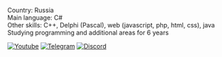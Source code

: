 Country: Russia  
Main language: C#  
Other skills: C++, Delphi (Pascal), web (javascript, php, html, css), java  
Studying programming and additional areas for 6 years  
  
[![Youtube](https://img.shields.io/badge/YOUTUBE-red.svg)](https://www.youtube.com/andrewfeed)
[![Telegram](https://img.shields.io/badge/TELEGRAM-blue.svg)](https://discord.gg/kDY9kqdX)
[![Discord](https://badgen.net/badge/icon/discord?icon=discord&label)](https://discord.gg/kDY9kqdX)  
